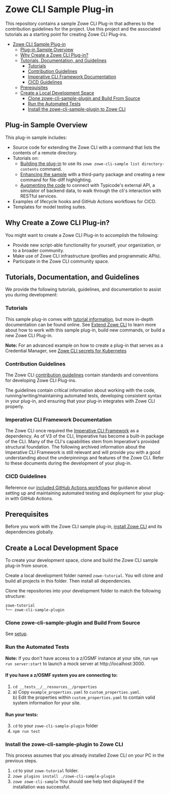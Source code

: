 # Zowe CLI Sample Plug-in

This repository contains a sample Zowe CLI Plug-in that adheres to the contribution guidelines for the project. Use this project and the associated tutorials as a starting point for creating Zowe CLI Plug-ins.

- [Zowe CLI Sample Plug-in](#zowe-cli-sample-plug-in)
  - [Plug-in Sample Overview](#plug-in-sample-overview)
  - [Why Create a Zowe CLI Plug-in?](#why-create-a-zowe-cli-plug-in)
  - [Tutorials, Documentation, and Guidelines](#tutorials-documentation-and-guidelines)
    - [Tutorials](#tutorials)
    - [Contribution Guidelines](#contribution-guidelines)
    - [Imperative CLI Framework Documentation](#imperative-cli-framework-documentation)
    - [CICD Guidelines](#cicd-guidelines)
  - [Prerequisites](#prerequisites)
  - [Create a Local Development Space](#create-a-local-development-space)
    - [Clone zowe-cli-sample-plugin and Build From Source](#clone-zowe-cli-sample-plugin-and-build-from-source)
    - [Run the Automated Tests](#run-the-automated-tests)
    - [Install the zowe-cli-sample-plugin to Zowe CLI](#install-the-zowe-cli-sample-plugin-to-zowe-cli)

## Plug-in Sample Overview

This plug-in sample includes:
- Source code for extending the Zowe CLI with a command that lists the contents of a remote directory.
- Tutorials on:
  - [Building the plug-in](docs/tutorials/list-directory-contents/ListDirectoryContentsPlugin.md) to use its `zowe zowe-cli-sample list directory-contents` command.
  - [Enhancing the sample](docs/tutorials/files-util/FilesUtilPlugin.md) with a third-party package and creating a new command for file-diff highlighting.
  - [Augmenting the code](docs/tutorials/list-typicode-todo/ListTypicodeTodoPlugin.md) to connect with Typicode's external API, a simulator of backend data, to walk through the cli's interaction with RESTful services.
- Examples of lifecycle hooks and GitHub Actions workflows for CICD.
- Templates for model testing suites.

## Why Create a Zowe CLI Plug-in?

You might want to create a Zowe CLI Plug-in to accomplish the following:

* Provide new script-able functionality for yourself, your organization, or to a broader community.
* Make use of Zowe CLI infrastructure (profiles and programmatic APIs).
* Participate in the Zowe CLI community space.


## Tutorials, Documentation, and Guidelines

We provide the following tutorials, guidelines, and documentation to assist you during development:

### Tutorials

This sample plug-in comes with [tutorial information](docs/tutorials), but more in-depth documentation can be found online. See [Extend Zowe CLI](https://docs.zowe.org/stable/extend/extend-zowe-overview/#extend-zowe-cli) to learn more about how to work with this sample plug-in, build new commands, or build a new Zowe CLI Plug-in.


**Note:** For an advanced example on how to create a plug-in that serves as a Credential Manager, see [Zowe CLI secrets for Kubernetes](https://github.com/zowe/zowe-cli-secrets-for-kubernetes/)

### Contribution Guidelines

The Zowe CLI [contribution guidelines](CONTRIBUTING.md) contain standards and conventions for developing Zowe CLI Plug-ins.

The guidelines contain critical information about working with the code, running/writing/maintaining automated tests, developing consistent syntax in your plug-in, and ensuring that your plug-in integrates with Zowe CLI properly.

### Imperative CLI Framework Documentation

The Zowe CLI once required the [Imperative CLI Framework](https://github.com/zowe/imperative/wiki) as a dependency. As of V3 of the CLI, Imperative has become a built-in package of the CLI. Many of the CLI's capabilities stem from Imperative's provided structural foundation. The following archived information about the Imperative CLI Framework is still relevant and will provide you with a good understanding about the underpinnings and features of the Zowe CLI. Refer to these documents during the development of your plug-in.

### CICD Guidelines

Reference our [included GitHub Actions workflows](.github/workflows/) for guidance about setting up and maintaining automated testing and deployment for your plug-in with GitHub Actions.

## Prerequisites

Before you work with the Zowe CLI sample plug-in, [install Zowe CLI](https://docs.zowe.org/stable/user-guide/cli-installcli) and its dependencies globally.

## Create a Local Development Space

To create your development space, clone and build the Zowe CLI sample plug-in from source.

Create a local development folder named `zowe-tutorial`. You will clone and build all projects in this folder. Then install all dependencies.

Clone the repositories into your development folder to match the following structure:

```
zowe-tutorial
└── zowe-cli-sample-plugin
```

### Clone zowe-cli-sample-plugin and Build From Source

See [setup](docs/tutorials/Setup.md).

### Run the Automated Tests

**Note:** If you don't have access to a z/OSMF instance at your site, run `npm run server:start` to launch a mock server at http://localhost:3000.

#### If you have a z/OSMF system you are connecting to:
1. `cd __tests__/__resources__/properties`
2. a) Copy `example_properties.yaml` to `custom_properties.yaml`.\
b) Edit the properties within `custom_properties.yaml` to contain valid system information for your site.

#### Run your tests:
3. `cd` to your `zowe-cli-sample-plugin` folder
4. `npm run test`

### Install the zowe-cli-sample-plugin to Zowe CLI

This process assumes that you already installed Zowe CLI on your PC in the previous steps.

1. `cd` to your `zowe-tutorial` folder.
2. `zowe plugins install ./zowe-cli-sample-plugin`
3. `zowe zowe-cli-sample`
   You should see help text displayed if the installation was successful.
